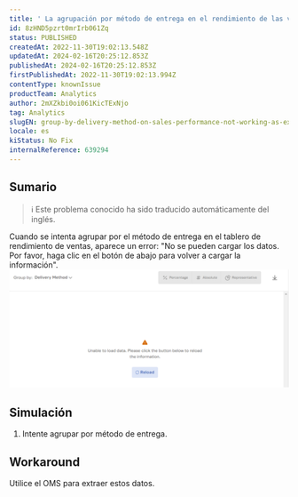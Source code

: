 ```yaml
---
title: ' La agrupación por método de entrega en el rendimiento de las ventas no funciona como se esperaba'
id: 8zHND5pzrt0mrIrb061Zq
status: PUBLISHED
createdAt: 2022-11-30T19:02:13.548Z
updatedAt: 2024-02-16T20:25:12.853Z
publishedAt: 2024-02-16T20:25:12.853Z
firstPublishedAt: 2022-11-30T19:02:13.994Z
contentType: knownIssue
productTeam: Analytics
author: 2mXZkbi0oi061KicTExNjo
tag: Analytics
slugEN: group-by-delivery-method-on-sales-performance-not-working-as-expected
locale: es
kiStatus: No Fix
internalReference: 639294
---
```


## Sumario

>ℹ️ Este problema conocido ha sido traducido automáticamente del inglés.


Cuando se intenta agrupar por el método de entrega en el tablero de rendimiento de ventas, aparece un error:
"No se pueden cargar los datos. Por favor, haga clic en el botón de abajo para volver a cargar la información".
 ![](https://raw.githubusercontent.com/vtexdocs/help-center-content/refs/heads/main/docs/es/known-issues/Analytics/la-agrupacion-por-metodo-de-entrega-en-el-rendimiento-de-las-ventas-no-funciona-como-se-esperaba_1.png)

##

##

## Simulación



1. Intente agrupar por método de entrega.



## Workaround


Utilice el OMS para extraer estos datos.

